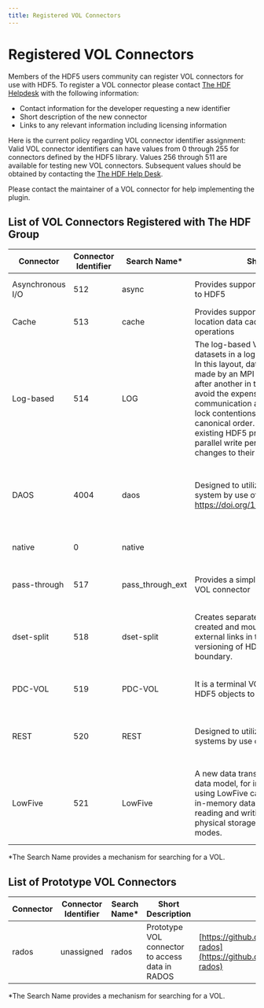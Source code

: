```yaml
---
title: Registered VOL Connectors
---
```


# Registered VOL Connectors

Members of the HDF5 users community can register VOL connectors for use with HDF5. To register a VOL connector please contact [The HDF Helpdesk](https://help.hdfgroup.org) with the following information: 

* Contact information for the developer requesting a new identifier
* Short description of the new connector
* Links to any relevant information including licensing information 

Here is the current policy regarding VOL connector identifier assignment: Valid VOL connector identifiers can have values from 0 through 255 for connectors defined by the HDF5 library. Values 256 through 511 are available for testing new VOL connectors.  Subsequent values should be obtained by contacting the [The HDF Help Desk](https://help.hdfgroup.org).

Please contact the maintainer of a VOL connector for help implementing the plugin.

## List of VOL Connectors Registered with The HDF Group

| Connector | Connector Identifier | Search Name* | Short Description | URL | Contacts |
| --- | --- | --- | --- | --- | --- | 
| Asynchronous I/O | 512 | async | Provides support for asynchronous operations to HDF5 | [https://github.com/hpc-io/vol-async](https://github.com/hpc-io/vol-async) | Suren Byna (sbyna at lbl dot gov) |
| Cache | 513 | cache | Provides support for multi-level, multi-location data caching to dataset I/O operations | [https://github.com/hpc-io/vol-cache](https://github.com/hpc-io/vol-cache) | Suren Byna (sbyna at lbl dot gov) |
| Log-based | 514 | LOG | The log-based VOL plugin stores HDF5 datasets in a log-based storage layout.<br>In this layout, data of multiple write requests made by an MPI process are appended one after another in the file. Such I/O strategy can avoid the expensive inter-process communication and I/O serialization due to file lock contentions when storing data in the canonical order. Through the log-based VOL, existing HDF5 programs can achieve a better parallel write performance with minimal changes to their codes. | [https://github.com/DataLib-ECP/vol-log-based/blob/master/README.md](https://github.com/DataLib-ECP/vol-log-based/blob/master/README.md) | Kai Yuan Hou <br> (khl7265 at ece dot northwestern dot edu) |
| DAOS | 4004 | daos | Designed to utilize the DAOS object storage system by use of the DAOS API <br> https://doi.org/10.1109/TPDS.2021.3097884 | [https://github.com/HDFGroup/vol-daos](https://github.com/HDFGroup/vol-daos) <br> [HDF5 DAOS VOL Connector Design](https://github.com/HDFGroup/vol-daos/blob/master/docs/design_doc.pdf) <br> [HDF5 DAOS VOL Connector User's Guide](https://github.com/HDFGroup/vol-daos/blob/master/docs/users_guide.pdf) | help at hdfgroup dot org |
| native| 0 | native | | | help at hdfgroup dot org |
| pass-through| 517 | pass_through_ext | Provides a simple example of a pass-through VOL connector | [https://github.com/hpc-io/vol-external-passthrough](https://github.com/hpc-io/vol-external-passthrough) | Suren Byna (sbyna at lbl dot gov) |
| dset-split | 518 | dset-split | Creates separate sub files for each dataset created and mounts these sub-files as external links in the main file. It enables versioning of HDF5 files at a dataset boundary. | [https://github.com/hpc-io/vol-dset-split](https://github.com/hpc-io/vol-dset-split) | Annmary Justine (annmary dot roy at hpe dot com) |
| PDC-VOL | 519 | PDC-VOL | It is a terminal VOL that reads and writes HDF5 objects to the PDC system | [https://github.com/hpc-io/pdc](https://github.com/hpc-io/pdc) [https://github.com/hpc-io/vol-pdc](https://github.com/hpc-io/vol-pdc) | Houjun Tang (htang4 at lbl dot gov) |
| REST | 520 | REST | Designed to utilize web-based storage systems by use of the HDF5 REST APIs | [https://github.com/HDFGroup/vol-rest](https://github.com/HDFGroup/vol-rest) | Matthew Larson (mlarson at hdfgroup dot org) |
| LowFive | 521 | LowFive | A new data transport layer based on the HDF5 data model, for in situ workflows. Executables using LowFive can communicate in situ (using in-memory data and MPI message passing), reading and writing traditional HDF5 files to physical storage, and combining the two modes. | [https://github.com/diatomic/LowFive](https://github.com/diatomic/LowFive) | Tom Peterka (tpeterka at mcs dot anl dot gov) <br> Dmitriy Morozov (dmorozov at lbl dot gov) |

*The Search Name provides a mechanism for searching for a VOL.

## List of Prototype VOL Connectors
 
| Connector | Connector Identifier | Search Name* | Short Description| URL |  Contacts |
| --- | --- | --- | --- | --- | --- |
| rados | unassigned | rados | Prototype VOL connector to access data in RADOS | [https://github.com/HDFGroup/vol-rados](https://github.com/HDFGroup/vol-rados) | help at hdfgroup dot org |

*The Search Name provides a mechanism for searching for a VOL.
